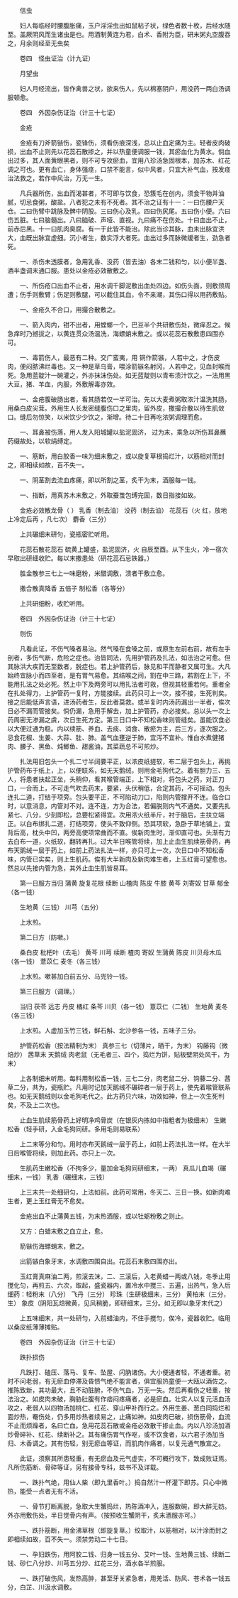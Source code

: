 <!-- { "loadSidebar": true } -->

　　信虫

　　妇人每临经时腰腹胀痛，玉户淫淫虫出如鼠粘子状，绿色者数十枚，后经水随至。盖厥阴风而生诸虫是也。用酒制黄连为君，白术、香附为臣，研末粥丸空腹吞之，月余则经至无虫矣

　　卷四　怪虫证治（计九证）

　　月望虫

　　妇人月经流出，皆作禽兽之状，欲来伤人，先以棉塞阴户，用没药一两白汤调服顿愈。

　　卷四　外因杂伤证治（计三十七证）

　　金疮

　　金疮有刀斧箭镞伤，瓷锋伤，须看伤痕深浅，总以止血定痛为主。轻者皮肉破损，出血不止则先以花蕊石散掺之，并以热童便调服一钱，其瘀血化为黄水。倘血出过多，其人面黄眼黑者，则不可专攻瘀血，宜用八珍汤急固根本，加苏木、红花调之可也。更有血亡，身体强痉，口禁不能言，似中风者，只宜大补气血，按发痉治法救之，若作中风治，万无一生。

　　凡兵器所伤，出血而渴甚者，不可即与饮食，恐簇毛在创内，须食干物并油腻，切忌食粥，酸盐。八者犯之未有不死者。其不治之证有十一：一曰伤腰户天仓。二曰伤臂中跳脉及髀中阴股。三曰伤心及乳。四曰伤尻尾。五曰伤小便。六曰伤五脏。七曰脑髓出。八曰脑破、声哑、直视。九曰痛不在伤处。十曰血出不止，前赤后黑。十一曰肌肉臭腐。有一于此皆不能治。除此当诊其脉，血未出脉宜洪大，血既出脉宜虚细。沉小者生，数实浮大者死。血出过多而脉微缓者生，劲急者死。

　　一、杀伤未透膜者，急用乳香、没药（皆去油）各末二钱和匀，以小便半盏、酒半盏调末通口服。患处以金疮必效散敷之。

　　一、所伤疮口出血不止者，用水调千脚泥敷出血处四边。如伤头面，则敷颈周遭；伤手则敷臂；伤足则敷腿，可以截住其血，令不来潮，其伤口得以用药敷贴。

　　一、金疮久不合口，用撮合散敷之。

　　一、箭入肉内，钳不出者，用螳螂一个，巴豆半个共研敷伤处，微痒忍之。候急痒时乃撼拔之，以黄连贯众汤温洗，海螵蛸末敷之。或以花蕊石散敷患四围亦可。

　　一、毒箭伤人，最恶有二种。交广蛮夷，用 铜作箭镞，人若中之，才伤皮肉，便闷脓沸烂毒也。又一种是草乌膏，喂涂箭镞名射冈，人若中之，见血封喉而死。急用蓝靛汁一碗灌之，外亦抹沫伤处。如无蓝靛则以青布渍汁饮之。一法用黑大豆，猪、羊血，内服，外敷解毒亦效。

　　一、金疮腹破肠出者，看其肠若仅一半可治。先以大麦煮粥取浓汁温洗其肠，用桑白皮尖茸。外用生人长发密缝腹伤口之里肉，留外皮，撒撮合散以待生肌敛口。缝后勿惊笑，以米饮少少饮之，渐增。待二十日再吃浓粥调理而愈。

　　一、耳鼻被伤落，用人发入阳城罐以盐泥固济， 过为末，乘急以所伤耳鼻蘸药缀故处，以软绢缚定。

　　一、筋断，用白胶香一味为细末敷之，或以旋复草根捣烂汁，以筋相对而封之，即相续如故，百不失一。

　　一、阴茎割去流血疼痛，即以所割之茎，炙干为末，酒服每一钱。

　　一、指断，用真苏木末敷之，外取蚕茧包缚完固，数日指接如故。

　　金疮必效散龙骨（ ） 乳香（制去油） 没药（制去油） 花蕊石（火 红，放地上冷定后再 ，凡七次） 麝香（三分）

　　上共碾细末研匀，瓷瓶密贮听用。

　　花蕊石散花蕊石 硫黄上罐盛，盐泥固济，火 自辰至酉。从下生火，冷一宿次早取出研细收贮。每以末撒患处（研花蕊石忌铁器。）

　　胜金散参三七上一味磨粉，米醋调敷，溃者干敷立愈。

　　撒合散真降香 五倍子 制松香（各等分）

　　上共研细粉，收贮听用。

　　卷四　外因杂伤证治（计三十七证）

　　刎伤

　　凡看此证，不伤气嗓者易治。然气嗓在食嗓之前，或原生左前右前，故有左手剖者，多伤气断，危险之症也。治皆同法，先用护管药及扎法，如法治之可愈。但其脉洪大疾而无至数者，脱症也。若上护管药后，脉见和平而静者又属可生。大凡始终宜脉小而四至者，是有胃气易愈。其结喉之间，割在中三路，若割在上下，不能用扎法之处必死。然上中下及两旁可以用扎法者可救，但视其轻重若何。重者全在扎处得力，上护管药一复时，方能接续。此药只可上一次，接不接，生死判矣。接之后能低声言语，进汤药者生，反此者莫救。或半复时内汤药漏出一半者，俟次日必不漏而管接矣。倘仍漏，急用手解去，加上护管药，亦必接矣。总以头一次上药周密无渗漏之虞，次日生死方定。第三日口中不知松香味则管缝矣。虽能饮食必以大便过通为稳。内以续筋、养血、去痰、消食、散瘀为主，后三方，逐次服之。忌食花椒、生姜、大蒜、肚、肺。盖气血壅逆于肺，宜泻不宜补。惟白水煮健猪肉、腰子、黑鱼、炖鲫鱼、甜酱油，其菜蔬总不可煎炒。

　　扎法用旧包头一个扎二寸半阔要平正，以浓皮纸搓软，布二层于包头上，再挑护管药布于纸上，上，以便联系，如无天鹅绒，则用金毛狗代之。着有胆力三、五人，将患者扶起正坐，头稍仰，看其喉管端正，上下相对，将包头之药，对正刀口，一合而上，不可走气吹去药末，要紧，头伏稍低，合定其药，不可摇动。包头连扎二道，打结于项旁。包头要平正，不可陷动刀口，陷则内管撑开不连。临合口时，以意消息，内管对不对。连不连，方为合法，若偏脱则内气不通矣。又要先扎紧七、八分，少刻即松，总要松紧得宜。次用浓火纸半斤，衬于脑后，主扶立端正。以白布绑扎二道，打结项旁，使头不致仰侧。恐其项软，急卧于草地铺上，宜背后高，枕头中凹，两旁高使项常曲而不直。俟新肉生时，渐仰直可也。头渐有力去白布一道，火纸软，翻转再扎。过大半日喉管将续，加上止血生肌续筋骨药，再布天鹅绒一层于药上，如前上药法扎法一样，亦只可上一次，次日口中不知松香味，内管已实矣，则上生肌药。俟有大半新肉及新肉难生者，上玉红膏可望愈也。然总以先接内管为急，其外止血生肌皆易耳。

　　第一日服方当归 蒲黄 旋复花根 续断 山楂肉 陈皮 牛膝 黄芩 刘寄奴 甘草 郁金（各一钱）

　　生地黄（三钱） 川芎（五分）

　　上水煎。

　　第二日方（防嗽。）

　　桑白皮 枇杷叶（去毛） 黄芩 川芎 续断 楂肉 寄奴 生蒲黄 陈皮 川贝母木瓜（各一钱） 薏苡仁 麦冬（各三钱）

　　上水煎。嗽甚加白前五分、马兜铃一钱。

　　第三日服方（调理。）

　　当归 茯苓 远志 丹皮 橘红 条芩 川贝（各一钱） 薏苡仁（二钱） 生地黄 麦冬（各三钱）

　　上水煎。人虚加玉竹三钱，鲜石斛、北沙参各一钱，五味子三分。

　　护管药松香（按法精制为末） 真参三七（切薄片，晒干，为末） 钩藤钩（微焙炒） 茜草末 天鹅绒 肉老鼠（无毛者三、四个，捣烂为饼，贴板壁阴处风干，为末）

　　上各制细末听用。每料用制松香一钱，三七二分，肉老鼠二分、钩藤二分、茜草二分，共为，瓷瓶贮。凡用时记加天鹅绒不碾碎者一层于药上，使先着喉管联系也。如无天鹅绒则以金毛狗毛代之。此方药只六味，功效如神，但上一次生死判矣，不及上二次也。

　　止血生肌续筋骨药上好明净鸡骨炭（在银灰内拣如中指粗者为极细末） 生嫩松香（轻手研，入金毛狗同研。多用毛则易联系）

　　上二末等分和匀。用时亦布天鹅绒一层于药上，如前上药法扎法一样。在大半日后喉管将续，则加此药。亦只上一次。

　　生肌药生嫩松香（不拘多少，量加金毛狗同研细末，一两） 真瓜儿血竭（碾细末，一钱） 乳香（碾细末，三钱）

　　上三末共一处细研匀，上法如前。此药可常用，冬天二、三日一换。如新肉难生者，更上玉红膏无不愈矣。

　　金疮出血不止蒲黄五钱，为末热酒服，或以牡蛎粉敷之则止。

　　又方：白蜡末敷之血立止，愈。

　　箭镞伤海螵蛸末，敷之。

　　出箭镞白象牙末，水调敷四围自出。花蕊石末敷四围亦出。

　　玉红膏真麻油二两，煎滚去沫，二、三滚后，入老黄蜡一两或八钱，冬季止用搅化匀，再煎五、六次，取起，盛瓷器内，置冷水中搅三、五遍，出热气，急入后细药：轻粉末（八分） 飞丹（三分） 珍珠（生研极细末，三分） 黄柏末（三分，生） 象皮（阴阳瓦焙微黄，见风稍脆，即研细末，三分。如无即以象牙末代之）

　　上五味细末，共一处研匀，入前蜡油内，不住手搅匀，俟冷，瓷器收贮。临用以桑皮纸薄薄摊贴。

　　卷四　外因杂伤证治（计三十七证）

　　跌扑损伤

　　凡跌打、磕压、落马、复车、坠屋、闪肭诸伤。大小便通者轻，不通者重。初时不问老弱，有无瘀血停滞及昏愦气绝不能言者，俱宜服热童便一大瓯以酒佐之。推陈致新，其功最大，且不动脏腑，不伤气血，万无一失。然后再看伤之轻重，按法治之。如皮肉未破，胸胁肚腹有作痞闷疼痛者，必是瘀血。壮实人以复元活血汤攻之，老弱人以四物汤加桃仁、红花、穿山甲补而行之。外用生姜、葱白同捣烂和面炒热，罨伤处，仍多用炒热者续易之，止痛如神。如皮肉已破，损伤筋骨，血流不止而烦躁者，名曰亡血。急用花蕊石散或金疮必效散干掺止血。内以八珍汤加酒炒骨碎补、红花、续断补之。其有痛伤胃气作呕，或不饮食者，以六君子汤加当归、木香调之。其有伤轻，别无瘀血等证，而肌肉作痛者，以复元通气散宣之。

　　此证，须察其所患轻重，有无瘀血及元气虚实，不可概行攻下，致成败证焉。凡所伤筋断、骨碎等证，另有接骨专科，兹书不及详载。

　　一、跌扑气绝，用仙人柴（即九里香叶。）捣自然汁一杯灌下即苏。只心中微热，能受一点者无有不活。

　　一、骨节打断离脱，急取大生蟹捣烂，热陈酒冲入，连服数碗，即大醉无妨。外亦用敷伤处，半日觉骨内有声。（按预收生蟹阴干，炙末酒服亦可。）

　　一、跌扑筋断，用金沸草根（即旋复草。）绞取汁，以筋相对，以汁涂而封之即相续如故，百不失一。须禁劳动二十七日。

　　一、孕妇跌伤，用阿胶二钱、归身一钱五分、艾叶一钱、生地黄三钱、续断二钱、砂仁八分炒、川芎五分炒、红花三分，酒水各半煎服。

　　一、跌打破伤风，发热高肿，甚至牙关紧急者，用羌活、防风、苍术各一钱五分，白芷、川汲水调敷。


